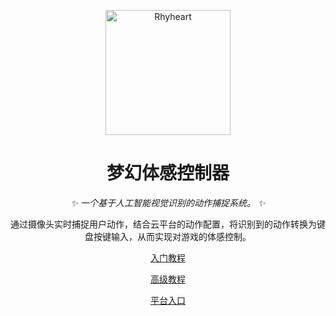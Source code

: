 <p align="center">
  <a href="https://docs.drea.cc">
    <img src="https://docs.drea.cc/logo-with-shadow.png" width="200" height="200" alt="Rhyheart">
  </a>
</p>

<div align="center">

  # 梦幻体感控制器
  
  _✨ 一个基于人工智能视觉识别的动作捕捉系统。 ✨_
  
  通过摄像头实时捕捉用户动作，结合云平台的动作配置，将识别到的动作转换为键盘按键输入，从而实现对游戏的体感控制。

[入门教程](https://docs.drea.cc/sense/primary)

[高级教程](https://docs.drea.cc/sense/high)

[平台入口](https://cloud.drea.cc/ai-sense)

</div>
